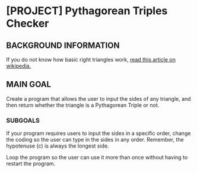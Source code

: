 <h1>[PROJECT] Pythagorean Triples Checker</h1>

<h2>BACKGROUND INFORMATION</h2>

<p>If you do not know how basic right triangles work, <a href="https://en.wikipedia.org/wiki/Pythagorean_triple">read this article on wikipedia.</a></p>

<h2>MAIN GOAL</h2>

<p>Create a program that allows the user to input the sides of any triangle, and then return whether the triangle is a Pythagorean Triple or not.</p>

<h3>SUBGOALS</h3>

<p>If your program requires users to input the sides in a specific order, change the coding so the user can type in the sides in any order. Remember, the hypotenuse (c) is always the longest side.</p>

<p>Loop the program so the user can use it more than once without having to restart the program.</p>